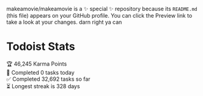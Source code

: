makeamovie/makeamovie is a ✨ special ✨ repository because its `README.md` (this file) appears on your GitHub profile.
You can click the Preview link to take a look at your changes. darn right ya can

# Todoist Stats

<!-- TODO-IST:START -->
🏆  46,245 Karma Points           
🌸  Completed 0 tasks today           
✅  Completed 32,692 tasks so far           
⏳  Longest streak is 328 days
<!-- TODO-IST:END -->